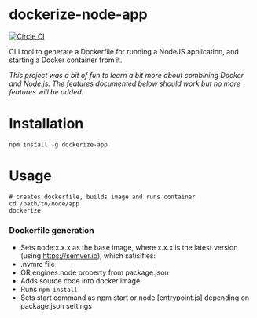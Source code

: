 # dockerize-node-app

[![Circle CI](https://circleci.com/gh/brainsiq/dockerize-node-app/tree/master.svg?style=svg&circle-token=a639b747f151247d6b8f99bda7b49dc4c337210d)](https://circleci.com/gh/brainsiq/dockerize-node-app/tree/master)

CLI tool to generate a Dockerfile for running a NodeJS application, and starting a Docker container from it.

*This project was a bit of fun to learn a bit more about combining Docker and Node.js. The features documented below should work but no more features will be added.*

# Installation

`npm install -g dockerize-app`

# Usage

```
# creates dockerfile, builds image and runs container
cd /path/to/node/app
dockerize
```

### Dockerfile generation

* Sets node:x.x.x as the base image, where x.x.x is the latest version (using https://semver.io), which satisifies:
 * .nvmrc file
 * OR engines.node property from package.json
* Adds source code into docker image
* Runs `npm install`
* Sets start command as npm start or node [entrypoint.js] depending on package.json settings
